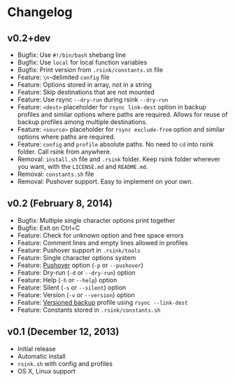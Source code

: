 # Changelog

## v0.2+dev
* Bugfix: Use `#!/bin/bash` shebang line
* Bugfix: Use `local` for local function variables
* Bugfix: Print version from `.rsink/constants.sh` file
* Feature: `\n`-delimited `config` file
* Feature: Options stored in array, not in a string
* Feature: Skip destinations that are not mounted
* Feature: Use rsync `--dry-run` during rsink `--dry-run`
* Feature: `<dest>` placeholder for `rsync link-dest` option in backup profiles and similar options where paths are required. Allows for reuse of backup profiles among multiple destinations.
* Feature: `<source>` placeholder for `rsync exclude-from` option and similar options where paths are required.
* Feature: `config` and `profile` absolute paths. No need to `cd` into rsink folder. Call rsink from anywhere.
* Removal: `install.sh` file and `.rsink` folder. Keep rsink folder wherever you want, with the `LICENSE.md` and `README.md`.
* Removal: `constants.sh` file
* Removal: Pushover support. Easy to implement on your own.

## v0.2 (February 8, 2014)
* Bugfix: Multiple single character options print together
* Bugfix: Exit on Ctrl+C
* Feature: Check for unknown option and free space errors
* Feature: Comment lines and empty lines allowed in profiles
* Feature: Pushover support in `.rsink/tools`
* Feature: Single character options system
* Feature: [Pushover](https://pushover.net/) option (`-p` or `--pushover`)
* Feature: Dry-run (`-d` or `--dry-run`) option
* Feature: Help (`-h` or `--help`) option
* Feature: Silent (`-s` or `--silent`) option
* Feature: Version (`-v` or `--version`) option
* Feature: [Versioned backup](http://blog.interlinked.org/tutorials/rsync_time_machine.html) profile using `rsync --link-dest`
* Feature: Constants stored in `.rsink/constants.sh`

## v0.1 (December 12, 2013)
* Initial release
* Automatic install
* `rsink.sh` with config and profiles
* OS X, Linux support
